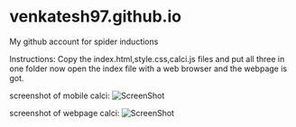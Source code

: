 # venkatesh97.github.io
My github account for spider inductions


Instructions: Copy the index.html,style.css,calci.js files and put all three in one folder
now open the index file with a web browser and the webpage is got.



screenshot of mobile calci:
![ScreenShot](https://raw.github.com/venkatesh97/venkatesh97.github.io/master/sreenshots/mobilecalci.png)



screenshot of webpage calci:
![ScreenShot](https://raw.github.com/venkatesh97/venkatesh97.github.io/master/sreenshots/screenshot.png)

